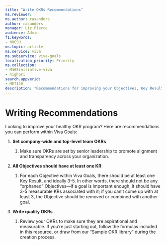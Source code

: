 ```yaml
---
title: "Write OKRs Recommendations"
ms.reviewer: 
ms.author: rasanders
author: rasanders
manager: Liz.Pierce
audience: Admin
f1.keywords:
- NOCSH
ms.topic: article
ms.service: viva
ms.subservice: viva-goals
localization_priority: Priority
ms.collection:  
- M365initiative-viva
- highpri
search.appverid:
- MET150
description: "Recommendations for improving your Objectives, Key Results, and Initiatives for a healthy OKR program."
---
```


# Writing Recommendations

Looking to improve your healthy OKR program? Here are recommendations you can perform within Viva Goals: 

1. **Set company-wide and top-level team OKRs** 
    1. Make sure OKRs are set by senior leadership to promote alignment and transparency across your organization.  

1. **All Objectives should have at least one KR** 
    1. For each Objective within Viva Goals, there should be at least one Key Result, and ideally 3-5. In other words, there should not be any “orphaned” Objectives—if a goal is important enough, it should have 3-5 measurable KRs associated with it; if you can’t come up with at least 3, the Objective should be removed or combined with another goal.
    
1. **Write quality OKRs**
    1. Review your OKRs to make sure they are aspirational and measurable. If you’re just starting out, follow the formulas included in this resource, or draw from our “Sample OKR library” during the creation process. 